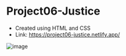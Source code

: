 # Project06-Justice

- Created using HTML and CSS
- Link: https://project06-justice.netlify.app/

![image](https://user-images.githubusercontent.com/48837703/204809040-301b7eb2-e9c7-4f6e-a5e0-ef357ed9dd9a.png)
